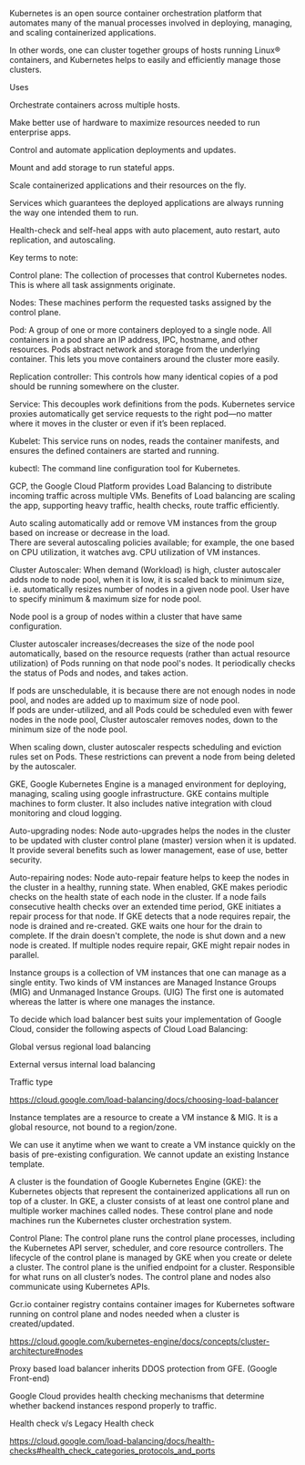 Kubernetes is an open source container orchestration platform that automates many of the manual processes involved in deploying, managing, and scaling containerized applications. 

In other words, one can cluster together groups of hosts running Linux® containers, and Kubernetes helps to easily and efficiently manage those clusters. 

 

Uses 

Orchestrate containers across multiple hosts. 

Make better use of hardware to maximize resources needed to run enterprise apps. 

Control and automate application deployments and updates. 

Mount and add storage to run stateful apps. 

Scale containerized applications and their resources on the fly. 

Services which guarantees the deployed applications are always running the way one intended them to run. 

Health-check and self-heal apps with auto placement, auto restart, auto replication, and autoscaling. 

 

Key terms to note: 

Control plane: The collection of processes that control Kubernetes nodes. This is where all task assignments originate. 

Nodes: These machines perform the requested tasks assigned by the control plane. 

Pod: A group of one or more containers deployed to a single node. All containers in a pod share an IP address, IPC, hostname, and other resources. Pods abstract network and storage from the underlying container. This lets you move containers around the cluster more easily. 

Replication controller:  This controls how many identical copies of a pod should be running somewhere on the cluster. 

Service: This decouples work definitions from the pods. Kubernetes service proxies automatically get service requests to the right pod—no matter where it moves in the cluster or even if it’s been replaced. 

Kubelet: This service runs on nodes, reads the container manifests, and ensures the defined containers are started and running. 

kubectl: The command line configuration tool for Kubernetes. 

 

GCP, the Google Cloud Platform provides Load Balancing to distribute incoming traffic across multiple VMs. Benefits of Load balancing are scaling the app, supporting heavy traffic, health checks, route traffic efficiently.  

 

Auto scaling automatically add or remove VM instances from the group based on increase or decrease in the load.  
There are several autoscaling policies available; for example, the one based on CPU utilization, it watches avg. CPU utilization of VM instances. 

Cluster Autoscaler: When demand (Workload) is high, cluster autoscaler adds node to node pool, when it is low, it is scaled back to minimum size, i.e. automatically resizes number of nodes in a given node pool. User have to specify minimum & maximum size for node pool. 

Node pool is a group of nodes within a cluster that have same configuration. 

Cluster autoscaler increases/decreases the size of the node pool automatically, based on the resource requests (rather than actual resource utilization) of Pods running on that node pool's nodes. It periodically checks the status of Pods and nodes, and takes action.  
 
If pods are unschedulable, it is because there are not enough nodes in node pool, and nodes are added up to maximum size of node pool.  
If pods are under-utilized, and all Pods could be scheduled even with fewer nodes in the node pool, Cluster autoscaler removes nodes, down to the minimum size of the node pool. 

When scaling down, cluster autoscaler respects scheduling and eviction rules set on Pods. These restrictions can prevent a node from being deleted by the autoscaler. 

 

GKE, Google Kubernetes Engine is a managed environment for deploying, managing, scaling using google infrastructure. GKE contains multiple machines to form cluster. It also includes native integration with cloud monitoring and cloud logging. 

 

Auto-upgrading nodes: Node auto-upgrades helps the nodes in the cluster to be updated with cluster control plane (master) version when it is updated. It provide several benefits such as lower management, ease of use, better security.  

Auto-repairing nodes: Node auto-repair feature helps to keep the nodes in the cluster in a healthy, running state. When enabled, GKE makes periodic checks on the health state of each node in the cluster. If a node fails consecutive health checks over an extended time period, GKE initiates a repair process for that node. 
If GKE detects that a node requires repair, the node is drained and re-created. GKE waits one hour for the drain to complete. If the drain doesn't complete, the node is shut down and a new node is created. If multiple nodes require repair, GKE might repair nodes in parallel. 

 

Instance groups is a collection of VM instances that one can manage as a single entity. Two kinds of VM instances are Managed Instance Groups (MIG) and Unmanaged Instance Groups. (UIG) The first one is automated whereas the latter is where one manages the instance. 

 

To decide which load balancer best suits your implementation of Google Cloud, consider the following aspects of Cloud Load Balancing: 

Global versus regional load balancing 

External versus internal load balancing 

Traffic type 

https://cloud.google.com/load-balancing/docs/choosing-load-balancer 

 

Instance templates are a resource to create a VM instance & MIG. It is a global resource, not bound to a region/zone.  

We can use it anytime when we want to create a VM instance quickly on the basis of pre-existing configuration. We cannot update an existing Instance template.   

 

A cluster is the foundation of Google Kubernetes Engine (GKE): the Kubernetes objects that represent the containerized applications all run on top of a cluster. In GKE, a cluster consists of at least one control plane and multiple worker machines called nodes. These control plane and node machines run the Kubernetes cluster orchestration system. 

Control Plane: The control plane runs the control plane processes, including the Kubernetes API server, scheduler, and core resource controllers. The lifecycle of the control plane is managed by GKE when you create or delete a cluster. The control plane is the unified endpoint for a cluster. Responsible for what runs on all cluster’s nodes. 
The control plane and nodes also communicate using Kubernetes APIs. 

Gcr.io container registry contains container images for Kubernetes software running on control plane and nodes needed when a cluster is created/updated. 

https://cloud.google.com/kubernetes-engine/docs/concepts/cluster-architecture#nodes 

 

Proxy based load balancer inherits DDOS protection from GFE. (Google Front-end)   

Google Cloud provides health checking mechanisms that determine whether backend instances respond properly to traffic. 

Health check v/s Legacy Health check 

https://cloud.google.com/load-balancing/docs/health-checks#health_check_categories_protocols_and_ports 

 
